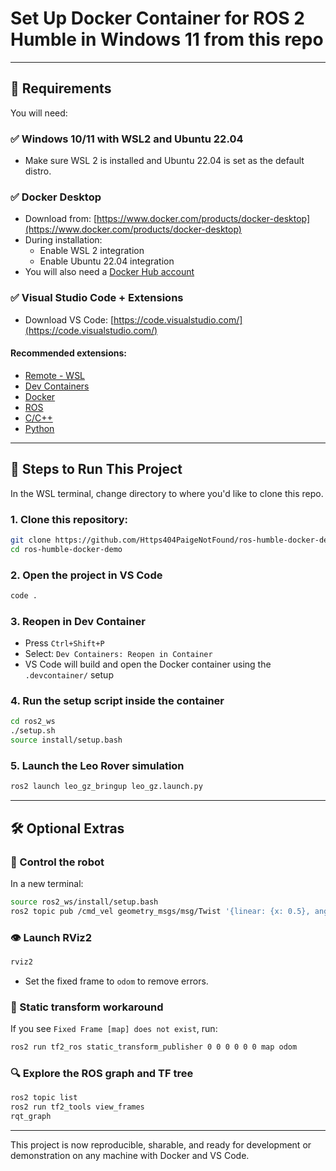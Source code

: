 # Set Up Docker Container for ROS 2 Humble in Windows 11 from this repo

---

## 🧪 Requirements

You will need:

### ✅ Windows 10/11 with WSL2 and Ubuntu 22.04
- Make sure WSL 2 is installed and Ubuntu 22.04 is set as the default distro.

### ✅ Docker Desktop
- Download from: [https://www.docker.com/products/docker-desktop](https://www.docker.com/products/docker-desktop)
- During installation:
  - Enable WSL 2 integration
  - Enable Ubuntu 22.04 integration
- You will also need a [Docker Hub account](https://hub.docker.com/)

### ✅ Visual Studio Code + Extensions
- Download VS Code: [https://code.visualstudio.com/](https://code.visualstudio.com/)

#### Recommended extensions:
- [Remote - WSL](https://marketplace.visualstudio.com/items?itemName=ms-vscode-remote.remote-wsl)
- [Dev Containers](https://marketplace.visualstudio.com/items?itemName=ms-vscode-remote.remote-containers)
- [Docker](https://marketplace.visualstudio.com/items?itemName=ms-azuretools.vscode-docker)
- [ROS](https://marketplace.visualstudio.com/items?itemName=ms-iot.vscode-ros)
- [C/C++](https://marketplace.visualstudio.com/items?itemName=ms-vscode.cpptools)
- [Python](https://marketplace.visualstudio.com/items?itemName=ms-python.python)

---

## 🚀 Steps to Run This Project
In the WSL terminal, change directory to where you'd like to clone this repo. 

### 1. Clone this repository:
```bash
git clone https://github.com/Https404PaigeNotFound/ros-humble-docker-demo.git
cd ros-humble-docker-demo
```


### 2. Open the project in VS Code
```bash
code .
```

### 3. Reopen in Dev Container
- Press `Ctrl+Shift+P`
- Select: `Dev Containers: Reopen in Container`
- VS Code will build and open the Docker container using the `.devcontainer/` setup

### 4. Run the setup script inside the container
```bash
cd ros2_ws
./setup.sh
source install/setup.bash
```

### 5. Launch the Leo Rover simulation
```bash
ros2 launch leo_gz_bringup leo_gz.launch.py
```

---

## 🛠️ Optional Extras

### 📡 Control the robot
In a new terminal:
```bash
source ros2_ws/install/setup.bash
ros2 topic pub /cmd_vel geometry_msgs/msg/Twist '{linear: {x: 0.5}, angular: {z: 0.2}}'
```

### 👁️ Launch RViz2
```bash
rviz2
```
- Set the fixed frame to `odom` to remove errors.

### 🧭 Static transform workaround
If you see `Fixed Frame [map] does not exist`, run:
```bash
ros2 run tf2_ros static_transform_publisher 0 0 0 0 0 0 map odom
```

### 🔍 Explore the ROS graph and TF tree
```bash
ros2 topic list
ros2 run tf2_tools view_frames
rqt_graph
```

---

This project is now reproducible, sharable, and ready for development or demonstration on any machine with Docker and VS Code.
